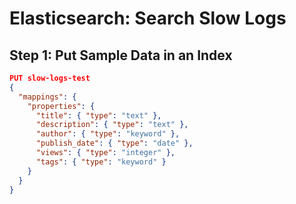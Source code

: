 # Elasticsearch: Search Slow Logs

## Step 1: Put Sample Data in an Index

```json
PUT slow-logs-test
{
  "mappings": {
    "properties": {
      "title": { "type": "text" },
      "description": { "type": "text" },
      "author": { "type": "keyword" },
      "publish_date": { "type": "date" },
      "views": { "type": "integer" },
      "tags": { "type": "keyword" }
    }
  }
}
